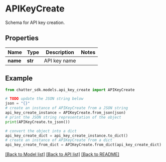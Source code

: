 # APIKeyCreate

Schema for API key creation.

## Properties

Name | Type | Description | Notes
------------ | ------------- | ------------- | -------------
**name** | **str** | API key name | 

## Example

```python
from chatter_sdk.models.api_key_create import APIKeyCreate

# TODO update the JSON string below
json = "{}"
# create an instance of APIKeyCreate from a JSON string
api_key_create_instance = APIKeyCreate.from_json(json)
# print the JSON string representation of the object
print(APIKeyCreate.to_json())

# convert the object into a dict
api_key_create_dict = api_key_create_instance.to_dict()
# create an instance of APIKeyCreate from a dict
api_key_create_from_dict = APIKeyCreate.from_dict(api_key_create_dict)
```
[[Back to Model list]](../README.md#documentation-for-models) [[Back to API list]](../README.md#documentation-for-api-endpoints) [[Back to README]](../README.md)


